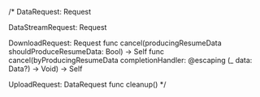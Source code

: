 /*
DataRequest: Request




DataStreamRequest: Request



DownloadRequest: Request
func cancel(producingResumeData shouldProduceResumeData: Bool) -> Self
func cancel(byProducingResumeData completionHandler: @escaping (_ data: Data?) -> Void) -> Self
 
 
 

UploadRequest: DataRequest
func cleanup()
*/
